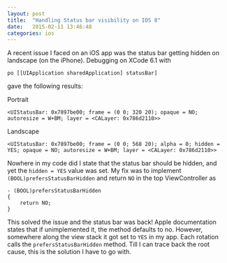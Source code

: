 ```yaml
---
layout: post
title:  "Handling Status bar visibility on IOS 8"
date:   2015-02-11 13:46:48
categories: ios
---
```


A recent issue I faced on an iOS app was the status bar getting hidden on landscape (on the iPhone). Debugging on XCode 6.1 with 
    
    po [[UIApplication sharedApplication] statusBar]

gave the following results:

Portrait
    
    <UIStatusBar: 0x7897be00; frame = (0 0; 320 20); opaque = NO; autoresize = W+BM; layer = <CALayer: 0x786d2110>>

Landscape

	<UIStatusBar: 0x7897be00; frame = (0 0; 568 20); alpha = 0; hidden = YES; opaque = NO; autoresize = W+BM; layer = <CALayer: 0x786d2110>>

Nowhere in my code did I state that the status bar should be hidden, and yet the ```hidden = YES``` value was set. My fix was to implement
```(BOOL)prefersStatusBarHidden``` and return ```NO``` in the top ViewController as

	- (BOOL)prefersStatusBarHidden
	{
		return NO;
	}

This solved the issue and the status bar was back! Apple documentation states that if unimplemented it, the method defaults to no. However, somewhere along the view stack it got set to ```YES``` in my app. Each rotation calls the ```prefersStatusBarHidden``` method. Till I can trace back the root cause, this is the solution I have to go with.

[page-link]: https://raw.githubusercontent.com/absessive/absessive.github.io/master/_posts/2015-02-11-welcome-to-jekyll.markdown